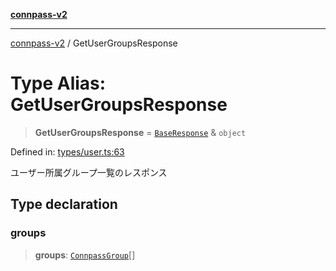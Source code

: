[**connpass-v2**](../README.md)

***

[connpass-v2](../globals.md) / GetUserGroupsResponse

# Type Alias: GetUserGroupsResponse

> **GetUserGroupsResponse** = [`BaseResponse`](BaseResponse.md) & `object`

Defined in: [types/user.ts:63](https://github.com/ryohidaka/node-connpass/blob/3b8143bd38fb6f71640f8b4640bd0b7d3330fd98/src/types/user.ts#L63)

ユーザー所属グループ一覧のレスポンス

## Type declaration

### groups

> **groups**: [`ConnpassGroup`](ConnpassGroup.md)[]
